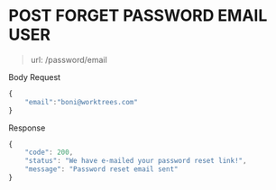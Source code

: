 # POST FORGET PASSWORD EMAIL USER

> url: /password/email

Body Request
```javascript
{
    "email":"boni@worktrees.com"
}
```

Response
```javascript
{
    "code": 200,
    "status": "We have e-mailed your password reset link!",
    "message": "Password reset email sent"
}
```